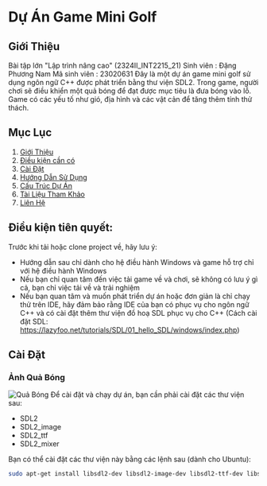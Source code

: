 # Dự Án Game Mini Golf

## Giới Thiệu
Bài tập lớn "Lập trình nâng cao" (2324II_INT2215_21)
Sinh viên : Đặng Phương Nam 
Mã sinh viên : 23020631
Đây là một dự án game mini golf sử dụng ngôn ngữ C++ được phát triển bằng thư viện SDL2.
Trong game, người chơi sẽ điều khiển một quả bóng để đạt được mục tiêu là đưa bóng vào lỗ.
Game có các yếu tố như gió, địa hình và các vật cản để tăng thêm tính thử thách.

## Mục Lục

1. [Giới Thiệu](#giới-thiệu)
2. [Điều kiện cần có ](#điều-kiện-cần-có)
3. [Cài Đặt](#cài-đặt)
4. [Hướng Dẫn Sử Dụng](#hướng-dẫn-sử-dụng)
5. [Cấu Trúc Dự Án](#cấu-trúc-dự-án)
6. [Tài Liệu Tham Khảo](#tài-liệu-tham-khảo)
7. [Liên Hệ](#liên-hệ)
  
  
## Điều kiện tiên quyết:  
Trước khi tải hoặc clone project về, hãy lưu ý:  
* Hướng dẫn sau chỉ dành cho hệ điều hành Windows và game hỗ trợ chỉ với hệ điều hành Windows
* Nếu bạn chỉ quan tâm đến việc tải game về và chơi, sẽ không có lưu ý gì cả, bạn chỉ việc tải về và trải nghiệm
* Nếu bạn quan tâm và muốn phát triển dự án hoặc đơn giản là chỉ chạy thử trên IDE, hãy đảm bảo rằng IDE của bạn có phục vụ cho ngôn ngữ C++ và
  có cài đặt thêm thư viện đồ hoạ SDL phục vụ cho C++ (Cách cài đặt SDL: https://lazyfoo.net/tutorials/SDL/01_hello_SDL/windows/index.php)
## Cài Đặt
### Ảnh Quả Bóng
![Quả Bóng](https://github.com/username/repository/raw/master/res/gfx/b.png)
Để cài đặt và chạy dự án, bạn cần phải cài đặt các thư viện sau:

- SDL2
- SDL2_image
- SDL2_ttf
- SDL2_mixer

Bạn có thể cài đặt các thư viện này bằng các lệnh sau (dành cho Ubuntu):

```bash
sudo apt-get install libsdl2-dev libsdl2-image-dev libsdl2-ttf-dev libsdl2-mixer-dev
